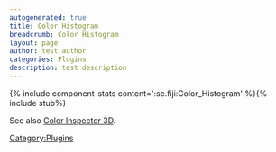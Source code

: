 ```yaml
---
autogenerated: true
title: Color Histogram
breadcrumb: Color Histogram
layout: page
author: test author
categories: Plugins
description: test description
---
```


{% include component-stats content=':sc.fiji:Color\_Histogram' %}{% include stub%}


See also [Color Inspector 3D](Color_Inspector_3D "wikilink").

[Category:Plugins](Category_Plugins "wikilink")
